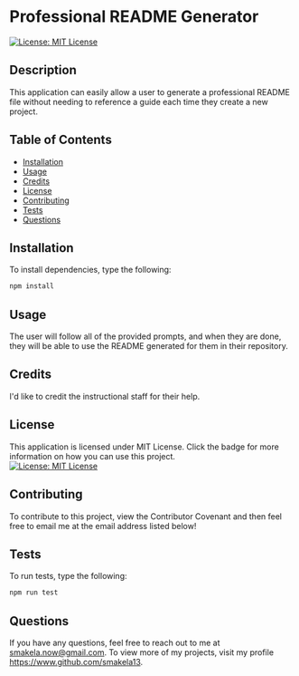 # Professional README Generator
  [![License: MIT License](https://img.shields.io/badge/License-MIT%20License-red.svg)](https://opensource.org/licenses/MIT)
  ## Description

  This application can easily allow a user to generate a professional README file without needing to reference a guide each time they create a new project.

  ## Table of Contents

  * [Installation](#installation)
  * [Usage](#usage)
  * [Credits](#credits)
  * [License](#license)
  * [Contributing](#contributing)
  * [Tests](#tests)
  * [Questions](#questions)

  ## Installation
  
  To install dependencies, type the following:
  ```md
  npm install
  ```

  ## Usage

  The user will follow all of the provided prompts, and when they are done, they will be able to use the README generated for them in their repository.

  ## Credits

  I'd like to credit the instructional staff for their help.

  ## License

  This application is licensed under MIT License. Click the badge for more information on how you can use this project.
  <br>
  [![License: MIT License](https://img.shields.io/badge/License-MIT%20License-red.svg)](https://opensource.org/licenses/MIT)

  ## Contributing

  To contribute to this project, view the Contributor Covenant and then feel free to email me at the email address listed below!

  ## Tests

  To run tests, type the following:
  ```md
  npm run test
  ```

  ## Questions
  If you have any questions, feel free to reach out to me at smakela.now@gmail.com. To view more of my projects, visit my profile https://www.github.com/smakela13.
